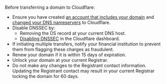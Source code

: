 Before transferring a domain to Cloudflare:
* Ensure you have created [an account that includes your domain](https://support.cloudflare.com/hc/articles/201720164) and [changed your DNS nameservers](https://support.cloudflare.com/hc/articles/205195708) to Cloudflare.
* Disable DNSSEC by:
    * Removing the DS record at your current DNS host.
    * [Disabling DNSSEC](https://support.cloudflare.com/hc/articles/360006660072) in the Cloudflare dashboard.
* If initiating multiple transfers, notify your financial institution to prevent them from flagging these charges as fraudulent.
* Renew your domain if it is within 15 days of expiration.
* Unlock your domain at your current Registrar.
* Do not make any changes to the Registrant contact information.  Updating the Registrant contact may result in your current Registrar locking the domain for 60 days.